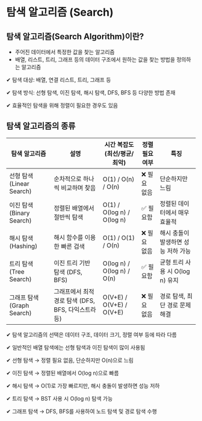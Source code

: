 # 탐색 알고리즘 (Search)

## 탐색 알고리즘(Search Algorithm)이란?

- 주어진 데이터에서 특정한 값을 찾는 알고리즘
- 배열, 리스트, 트리, 그래프 등의 데이터 구조에서 원하는 값을 찾는 방법을 정의하는 알고리즘

✔ 탐색 대상: 배열, 연결 리스트, 트리, 그래프 등

✔ 탐색 방식: 선형 탐색, 이진 탐색, 해시 탐색, DFS, BFS 등 다양한 방법 존재

✔ 효율적인 탐색을 위해 정렬이 필요한 경우도 있음

## 탐색 알고리즘의 종류

| 탐색 알고리즘               | 설명                                 | 시간 복잡도 (최선/평균/최악)          | 정렬 필요 여부 | 특징                     |
| --------------------- | ---------------------------------- | -------------------------- | -------- | ---------------------- |
| 선형 탐색 (Linear Search) | 순차적으로 하나씩 비교하며 찾음                  | O(1) / O(n) / O(n)         | ❌ 필요 없음  | 단순하지만 느림               |
| 이진 탐색 (Binary Search) | 정렬된 배열에서 절반씩 탐색                    | O(1) / O(log n) / O(log n) | ✅ 필요함    | 정렬된 데이터에서 매우 효율적       |
| 해시 탐색 (Hashing)       | 해시 함수를 이용한 빠른 검색                   | O(1) / O(1) / O(n)         | ❌ 필요 없음  | 해시 충돌이 발생하면 성능 저하 가능   |
| 트리 탐색 (Tree Search)   | 이진 트리 기반 탐색 (DFS, BFS)             | O(log n) / O(log n) / O(n) | ✅ 필요함    | 균형 트리 사용 시 O(log n) 유지 |
| 그래프 탐색 (Graph Search) | 그래프에서 최적 경로 탐색 (DFS, BFS, 다익스트라 등) | O(V+E) / O(V+E) / O(V+E)   | ❌ 필요 없음  | 경로 탐색, 최단 경로 문제 해결     |

✔ 탐색 알고리즘의 선택은 데이터 구조, 데이터 크기, 정렬 여부 등에 따라 다름

✔ 일반적인 배열 탐색에는 선형 탐색과 이진 탐색이 많이 사용됨

✔ 선형 탐색 → 정렬 필요 없음, 단순하지만 O(n)으로 느림

✔ 이진 탐색 → 정렬된 배열에서 O(log n)으로 빠름

✔ 해시 탐색 → O(1)로 가장 빠르지만, 해시 충돌이 발생하면 성능 저하

✔ 트리 탐색 → BST 사용 시 O(log n) 탐색 가능

✔ 그래프 탐색 → DFS, BFS를 사용하여 노드 탐색 및 경로 탐색 수행

